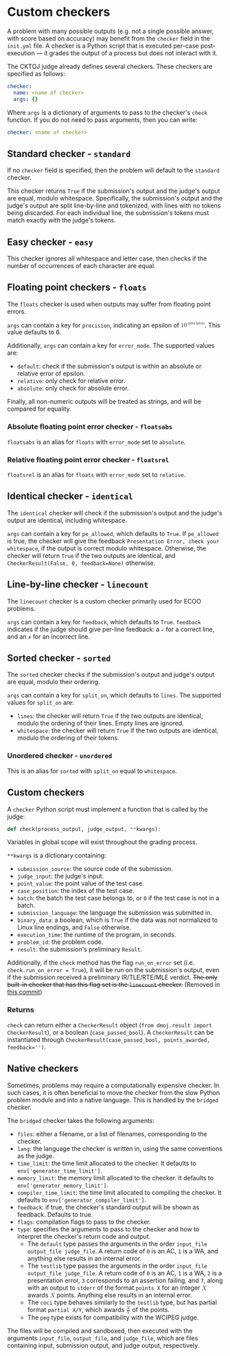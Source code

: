# Custom checkers

A problem with many possible outputs (e.g. not a single possible answer, with score based on accuracy) may benefit from the `checker` field in the `init.yml` file. A checker is a Python script that is executed per-case post-execution — it grades the output of a process but does not interact with it.

The CKTOJ judge already defines several checkers.
These checkers are specified as follows:

```yaml
checker:
  name: <name of checker>
  args: {}
```

Where `args` is a dictionary of arguments to pass to the checker's `check` function.
If you do not need to pass arguments, then you can write:

```yaml
checker: <name of checker>
```

## Standard checker - `standard`

If no `checker` field is specified, then the problem will default to the `standard` checker.

This checker returns `True` if the submission's output and the judge's output are equal, modulo whitespace. Specifically, the submission's output and the judge's output are split line-by-line and tokenized, with lines with no tokens being discarded. For each individual line, the submission's tokens must match exactly with the judge's tokens.

## Easy checker - `easy`

This checker ignores all whitespace and letter case, then checks if the number of occurrences of each character are equal.

## Floating point checkers - `floats`

The `floats` checker is used when outputs may suffer from floating point errors.

`args` can contain a key for `precision`, indicating an epsilon of <math><msup><mn>10</mn><mrow><mo>-</mo><mi>precision</mi></mrow></msup></math>.
This value defaults to 6.

Additionally, `args` can contain a key for `error_mode`. The supported values are:

- `default`: check if the submission's output is within an absolute or relative error of epsilon.
- `relative`: only check for relative error.
- `absolute`: only check for absolute error.

Finally, all non-numeric outputs will be treated as strings, and will be compared for equality.

### Absolute floating point error checker - `floatsabs`

`floatsabs` is an alias for `floats` with `error_mode` set to `absolute`.

### Relative floating point error checker - `floatsrel`

`floatsrel` is an alias for `floats` with `error_mode` set to `relative`.

## Identical checker - `identical`

The `identical` checker will check if the submission's output and the judge's output are identical, including whitespace.

`args` can contain a key for `pe_allowed`, which defaults to `True`.
If `pe_allowed` is true, the checker will give the feedback `Presentation Error, check your whitespace`, if the output is correct modulo whitespace.
Otherwise, the checker will return `True` if the two outputs are identical, and `CheckerResult(False, 0, feedback=None)` otherwise.

## Line-by-line checker - `linecount`

The `linecount` checker is a custom checker primarily used for ECOO problems.

`args` can contain a key for `feedback`, which defaults to `True`.
`feedback` indicates if the judge should give per-line feedback: a `✓` for a correct line, and an `✗` for an incorrect line.

## Sorted checker - `sorted`

The `sorted` checker checks if the submission's output and judge's output are equal, modulo their ordering.

`args` can contain a key for `split_on`, which defaults to `lines`. The supported values for `split_on` are:

- `lines`: the checker will return `True` if the two outputs are identical, modulo the ordering of their lines. Empty lines are ignored.
- `whitespace`: the checker will return `True` if the two outputs are identical, modulo the ordering of their tokens.

### Unordered checker - `unordered`

This is an alias for `sorted` with `split_on` equal to `whitespace`.

## Custom checkers

A `checker` Python script must implement a function that is called by the judge:

```python
def check(process_output, judge_output, **kwargs):
```

Variables in global scope will exist throughout the grading process.

`**kwargs` is a dictionary containing:

- `submission_source`: the source code of the submission.
- `judge_input`: the judge's input.
- `point_value`: the point value of the test case.
- `case_position`: the index of the test case.
- `batch`: the batch the test case belongs to, or `0` if the test case is not in a batch.
- `submission_language`: the language the submission was submitted in.
- `binary_data`: a boolean, which is `True` if the data was not normalized to Linux line endings, and `False` otherwise.
- `execution_time`: the runtime of the program, in seconds.
- `problem_id`: the problem code.
- `result`: the submission's preliminary `Result`.

Additionally, if the `check` method has the flag `run_on_error` set (i.e. `check.run_on_error = True`), it will be run on the submission's output, even if the submission received a preliminary IR/TLE/RTE/MLE verdict.
~~The only built-in checker that has this flag set is the `linecount` checker.~~ (Removed in [this commit](https://github.com/VNOI-Admin/judge-server/commit/d0336f681f1bbf52a5e133a05ce2a2f8a78dc2d5))

### Returns

`check` can return either a `CheckerResult` object (`from dmoj.result import CheckerResult`), or a boolean (`case_passed_bool`).
A `CheckerResult` can be instantiated through `CheckerResult(case_passed_bool, points_awarded, feedback='')`.

## Native checkers

Sometimes, problems may require a computationally expensive checker.
In such cases, it is often beneficial to move the checker from the slow Python problem module and into a native language.
This is handled by the `bridged` checker.

The `bridged` checker takes the following arguments:

- `files`: either a filename, or a list of filenames, corresponding to the checker.
- `lang`: the language the checker is written in, using the same conventions as the judge.
- `time_limit`: the time limit allocated to the checker. It defaults to `env['generator_time_limit']`.
- `memory_limit`: the memory limit allocated to the checker. It defaults to `env['generator_memory_limit']`.
- `compiler_time_limit`: the time limit allocated to compiling the checker. It defaults to `env['generator_compiler_limit']`.
- `feedback`: if true, the checker's standard output will be shown as feedback. Defaults to true.
- `flags`: compilation flags to pass to the checker.
- `type`: specifies the arguments to pass to the checker and how to interpret the checker's return code and output.
  - The `default` type passes the arguments in the order `input_file output_file judge_file`. A return code of `0` is an AC, `1` is a WA, and anything else results in an internal error.
  - The `testlib` type passes the arguments in the order `input_file output_file judge_file`. A return code of `0` is an AC, `1` is a WA, `2` is a presentation error, `3` corresponds to an assertion failing,
  and `7`, along with an output to `stderr` of the format `points X` for an integer <math><mi>X</mi></math> awards <math><mi>X</mi></math> points. Anything else results in an internal error.
  - The `coci` type behaves similarly to the `testlib` type, but has partial format `partial X/Y`, which awards <math><mfrac><mi>X</mi><mi>Y</mi></mfrac></math> of the points.
  - The `peg` type exists for compatibility with the WCIPEG judge.

The files will be compiled and sandboxed, then executed with the arguments `input_file`, `output_file`, and `judge_file`, which are files containing input, submission output, and judge output, respectively.
